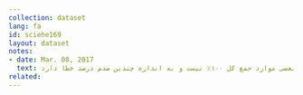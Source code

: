```yaml
---
collection: dataset
lang: fa
id: sciehe169
layout: dataset
notes: 
- date: Mar. 08, 2017
  text: ارقام این ستون‌ها از منابع رسمی ایران گرفته شده است و بدون تغییر در این جدول آمده‌اند. لازم به ذکر است که در بعضی موارد جمع کل ۱۰۰٪ نیست و به اندازه چندین صدم درصد خطا دارد.
related:
---
```

